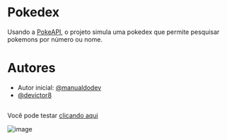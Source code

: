 # Pokedex 

Usando a <a href="https://pokeapi.co/" target="_blank">PokeAPI</a>, o projeto simula uma pokedex que permite pesquisar pokemons por número ou nome.

# Autores 

- Autor inicial: [@manualdodev](https://github.com/manualdodev)
- [@devictor8](https://www.github.com/devictor8)

##

Você pode testar <a href="https://devictor8.github.io/pokedex/" target="_blank">clicando aqui</a>

![image](https://github.com/devictor8/pokedex/assets/136649508/8755781b-e7d6-4184-9fb7-8e008096792b)
